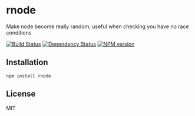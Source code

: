 # rnode

Make node become really random, useful when checking you have no race conditions

[![Build Status](https://img.shields.io/travis/ForbesLindesay/rnode/master.svg)](https://travis-ci.org/ForbesLindesay/rnode)
[![Dependency Status](https://img.shields.io/david/ForbesLindesay/rnode.svg)](https://david-dm.org/ForbesLindesay/rnode)
[![NPM version](https://img.shields.io/npm/v/rnode.svg)](https://www.npmjs.com/package/rnode)

## Installation

    npm install rnode

## License

  MIT
